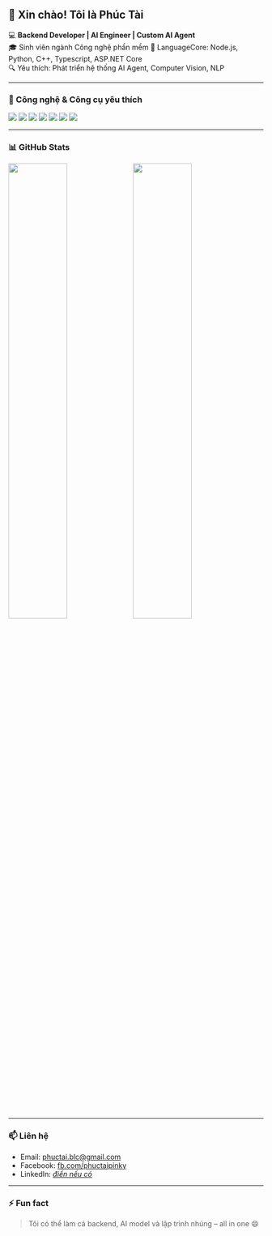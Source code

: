 ## 👋 Xin chào! Tôi là Phúc Tài

💻 **Backend Developer | AI Engineer | Custom AI Agent**  
🎓 Sinh viên ngành Công nghệ phần mềm 
🚀 LanguageCore: Node.js, Python, C++, Typescript, ASP.NET Core  
🔍 Yêu thích: Phát triển hệ thống AI Agent, Computer Vision, NLP

---

### 🔧 Công nghệ & Công cụ yêu thích
<p>
  <img src="https://img.shields.io/badge/Node.js-339933?style=for-the-badge&logo=nodedotjs&logoColor=white"/>
  <img src="https://img.shields.io/badge/Python-3776AB?style=for-the-badge&logo=python&logoColor=white"/>
  <img src="https://img.shields.io/badge/Flutter-02569B?style=for-the-badge&logo=flutter&logoColor=white"/>
  <img src="https://img.shields.io/badge/Firebase-FFCA28?style=for-the-badge&logo=firebase&logoColor=black"/>
  <img src="https://img.shields.io/badge/PostgreSQL-316192?style=for-the-badge&logo=postgresql&logoColor=white"/>
  <img src="https://img.shields.io/badge/ESP32-black?style=for-the-badge&logo=espressif&logoColor=white"/>
  <img src="https://img.shields.io/badge/TensorFlow-FF6F00?style=for-the-badge&logo=tensorflow&logoColor=white"/>
</p>

---

### 📊 GitHub Stats
<p>
  <img src="https://github-readme-stats.vercel.app/api?username=PhucTai220903&show_icons=true&theme=radical" width="48%"/>
  <img src="https://github-readme-streak-stats.herokuapp.com/?user=PhucTai220903&theme=radical" width="48%"/>
</p>

---

### 📫 Liên hệ
- Email: [phuctai.blc@gmail.com](mailto:phuchoangnguyen1223@gmail.com)
- Facebook: [fb.com/phuctaipinky](https://fb.com/phuctai220903)
- LinkedIn: [_điền nếu có_](https://www.linkedin.com/in/phuctaiblc)

---

### ⚡ Fun fact
> Tôi có thể làm cả backend, AI model và lập trình nhúng – all in one 😄
